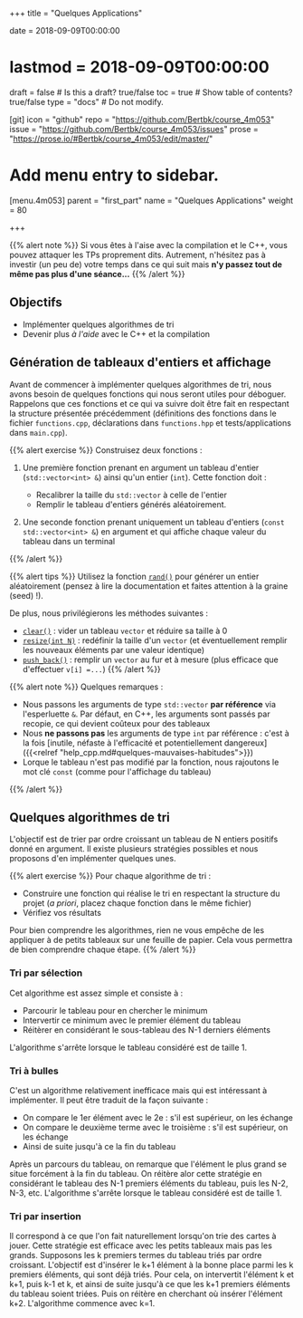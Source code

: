 +++
title = "Quelques Applications"

date = 2018-09-09T00:00:00
# lastmod = 2018-09-09T00:00:00

draft = false  # Is this a draft? true/false
toc = true  # Show table of contents? true/false
type = "docs"  # Do not modify.

[git]
  icon = "github"
  repo = "https://github.com/Bertbk/course_4m053"
  issue = "https://github.com/Bertbk/course_4m053/issues"
  prose = "https://prose.io/#Bertbk/course_4m053/edit/master/"

# Add menu entry to sidebar.
[menu.4m053]
  parent = "first_part"
  name = "Quelques Applications"
  weight = 80

+++

{{% alert note %}}
Si vous êtes à l'aise avec la compilation et le C++, vous pouvez attaquer les TPs proprement dits. Autrement, n'hésitez pas à investir (un peu de) votre temps dans ce qui suit mais **n'y passez tout de même pas plus d'une séance...**
{{% /alert %}}

## Objectifs

- Implémenter quelques algorithmes de tri
- Devenir plus *à l'aide* avec le C++ et la compilation

## Génération de tableaux d'entiers et affichage

Avant de commencer à implémenter quelques algorithmes de tri, nous avons besoin de quelques fonctions qui nous seront utiles pour déboguer. Rappelons que ces fonctions et ce qui va suivre doit être fait en respectant la structure présentée précédemment (définitions des fonctions dans le fichier `functions.cpp`, déclarations dans `functions.hpp` et tests/applications dans `main.cpp`). 

{{% alert exercise %}}
Construisez deux fonctions :

1. Une première fonction prenant en argument un tableau d'entier (`std::vector<int> &`) ainsi qu'un entier (`int`). Cette fonction doit :

      - Recalibrer la taille du `std::vector` à celle de l'entier
      - Remplir le tableau d'entiers générés aléatoirement.

2. Une seconde fonction prenant uniquement un tableau d'entiers (`const std::vector<int> &`) en argument et qui affiche chaque valeur du tableau dans un terminal

{{% /alert %}}

{{% alert tips %}}
Utilisez la fonction [`rand()`](https://en.cppreference.com/w/cpp/numeric/random/rand) pour générer un entier aléatoirement (pensez à lire la documentation et faites attention à la graine (seed) !). 

De plus, nous privilégierons les méthodes suivantes :

- [`clear()`](http://www.cplusplus.com/reference/vector/vector/clear/) : vider un tableau `vector` et réduire sa taille à 0
- [`resize(int N)`](http://www.cplusplus.com/reference/vector/vector/resize/) : redéfinir la taille d'un `vector` (et éventuellement remplir les nouveaux éléments par une valeur identique)
- [`push_back()`](http://www.cplusplus.com/reference/vector/vector/push_back/) : remplir un `vector` au fur et à mesure (plus efficace que d'effectuer `v[i] =...`)
{{% /alert %}}

{{% alert note %}}
Quelques remarques :

- Nous passons les arguments de type `std::vector` **par référence** via l'esperluette `&`. Par défaut, en C++, les arguments sont passés par recopie, ce qui devient coûteux pour des tableaux
- Nous **ne passons pas** les arguments de type `int` par référence : c'est à la fois [inutile, néfaste à l'efficacité et potentiellement dangereux]({{<relref "help_cpp.md#quelques-mauvaises-habitudes">}})
- Lorque le tableau n'est pas modifié par la fonction, nous rajoutons le mot clé `const` (comme pour l'affichage du tableau)

{{% /alert %}}

## Quelques algorithmes de tri

L'objectif est de trier par ordre croissant un tableau de N entiers positifs donné en argument. Il existe plusieurs stratégies possibles et nous proposons d'en implémenter quelques unes.

{{% alert exercise %}}
Pour chaque algorithme de tri :

- Construire une fonction qui réalise le tri en respectant la structure du projet (*a priori*, placez chaque fonction dans le même fichier)
- Vérifiez vos résultats

Pour bien comprendre les algorithmes, rien ne vous empêche de les appliquer à de petits tableaux sur une feuille de papier. Cela vous permettra de bien comprendre chaque étape.
{{% /alert  %}}


### Tri par sélection

Cet algorithme est assez simple et consiste à :

- Parcourir le tableau pour en chercher le minimum
- Intervertir ce minimum avec le premier élément du tableau
- Réitèrer en considérant le sous-tableau des N-1 derniers éléments

L'algorithme s'arrête lorsque le tableau considéré est de taille 1.

### Tri à bulles

C'est un algorithme relativement inefficace mais qui est intéressant à implémenter. Il peut être traduit de la façon suivante : 

- On compare le 1er élément avec le 2e : s'il est supérieur, on les échange
- On compare le deuxième terme avec le troisième : s'il est supérieur, on les échange
- Ainsi de suite jusqu'à ce la fin du tableau
  
Après un parcours du tableau, on remarque que l'élément le plus grand se situe forcément à la fin du tableau. On réitère alor cette stratégie en considérant le tableau des N-1 premiers éléments du tableau, puis les N-2, N-3, etc. L'algorithme s'arrête lorsque le tableau considéré est de taille 1.


### Tri par insertion

Il correspond à ce que l'on fait naturellement lorsqu'on trie des cartes à jouer. Cette stratégie est efficace avec les petits tableaux mais pas les grands. Supposons les k premiers termes du tableau triés par ordre croissant. L'objectif est d'insérer le k+1 élément à la bonne place parmi les k premiers éléments, qui sont déjà triés. Pour cela, on intervertit l'élément k et k+1, puis k-1 et k, et ainsi de suite jusqu'à ce que les k+1 premiers éléments du tableau soient triées. Puis on réitère en cherchant où insérer l'élément k+2. L'algorithme commence avec k=1.
